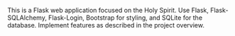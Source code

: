 <!-- Use this file to provide workspace-specific custom instructions to Copilot. For more details, visit https://code.visualstudio.com/docs/copilot/copilot-customization#_use-a-githubcopilotinstructionsmd-file -->

This is a Flask web application focused on the Holy Spirit. Use Flask, Flask-SQLAlchemy, Flask-Login, Bootstrap for styling, and SQLite for the database. Implement features as described in the project overview.
